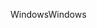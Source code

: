 <span data-ttu-id="1dfbd-101">Windows</span><span class="sxs-lookup"><span data-stu-id="1dfbd-101">Windows</span></span>